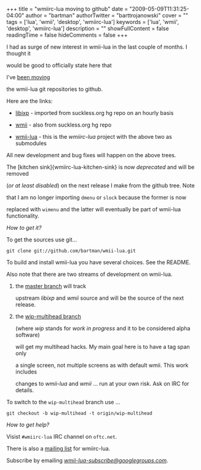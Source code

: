 +++
title = "wmiirc-lua moving to github"
date = "2009-05-09T11:31:25-04:00"
author = "bartman"
authorTwitter = "barttrojanowski"
cover = ""
tags = ['lua', 'wmii', 'desktop', 'wmiirc-lua']
keywords = ['lua', 'wmii', 'desktop', 'wmiirc-lua']
description = ""
showFullContent = false
readingTime = false
hideComments = false
+++

I had as surge of new interest in wmii-lua in the last couple of months.  I thought it

would be good to officially state here that

I've [been moving](http://groups.google.ca/group/wmii-lua/browse_thread/thread/aaaf9b23a5aa7c85)

the wmii-lua git repositories to github.



<!--more-->



Here are the links:



  - [libixp](http://github.com/bartman/libixp/tree/master) - imported from suckless.org hg repo on an hourly basis

  - [wmii](http://github.com/bartman/wmii/tree/master) - also from suckless.org hg repo

  - [wmii-lua](http://github.com/bartman/wmii-lua/tree/master) - this is the *wmiirc-lua* project with the above two as submodules



All new development and bug fixes will happen on the above trees.



The [kitchen sink]{wmiirc-lua-kitchen-sink} is now *deprecated* and will be removed

(*or at least disabled*) on the next release I make from the github tree.  Note

that I am no longer importing `dmenu` or `slock` because the former is now

replaced with `wimenu` and the latter will eventually be part of wmii-lua functionality.



*How to get it?*



To get the sources use git...



    git clone git://github.com/bartman/wmii-lua.git



To build and install wmii-lua you have several choices.  See the README.



Also note that there are two streams of development on wmii-lua.



1) the [master branch](http://github.com/bartman/wmii-lua/tree/master) will track

   upstream *libixp* and *wmii* source and will be the source of the next release.



2) the [wip-multihead branch](http://github.com/bartman/wmii-lua/tree/wip-multihead)

   (where *wip* stands for *work in progress* and it to be considered alpha software)

   will get my multihead hacks.  My main goal here is to have a tag span only

   a single screen, not multiple screens as with default wmii.  This work includes

   changes to *wmii-lua* and *wmii* ... run at your own risk.  Ask on IRC for details.



To switch to the `wip-multihead` branch use ...



    git checkout -b wip-multihead -t origin/wip-multihead



*How to get help?*



Visist `#wmiirc-lua` IRC channel on `oftc.net`.



There is also a [mailing list](http://groups.google.ca/group/wmii-lua) for wmiirc-lua.

Subscribe by emailing *wmii-lua-subscribe@googlegroups.com*.



<SCRIPT type='text/javascript' language='JavaScript' src='http://www.ohloh.net/projects/8254/badge_js'></SCRIPT>
